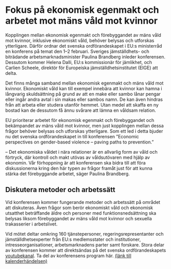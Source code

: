 # Fokus på ekonomisk egenmakt och arbetet mot mäns våld mot kvinnor

Kopplingen mellan ekonomisk egenmakt och förebyggandet av mäns våld mot kvinnor, inklusive ekonomiskt våld, behöver belysas och utforskas ytterligare. Därför ordnar det svenska ordförandeskapet i EU:s ministerråd en konferens på temat den 1–2 februari. Sveriges jämställdhets\- och biträdande arbetsmarknadsminister Paulina Brandberg inleder konferensen. Dessutom kommer Helena Dalli, EU:s kommissionär för jämlikhet, och Carlien Scheele, direktör för Europeiska jämställdhetsinstitutet (EIGE) att delta.


Det finns många samband mellan ekonomisk egenmakt och mäns våld mot kvinnor. Ekonomiskt våld kan till exempel innebära att kvinnor kan hamna i långvarig skuldsättning på grund av att en make eller sambo lånar pengar eller ingår andra avtal i sin makas eller sambos namn. De kan även hindras från att arbeta eller studera utanför hemmet. Utan medel att skaffa en ny bostad kan de dessutom få ännu svårare att lämna en våldsam relation.

EU prioriterar arbetet för ekonomisk egenmakt och förebyggandet och bekämpandet av mäns våld mot kvinnor, men just kopplingen mellan dessa frågor behöver belysas och utforskas ytterligare. Som ett led i detta bjuder nu det svenska ordförandeskapet in till konferensen ”Economic perspectives on gender\-based violence – paving paths to prevention.”

– Det ekonomiska våldet i nära relationer är en allvarlig form av våld och förtryck, där kontroll och makt utövas av våldsutövaren med hjälp av ekonomin. Vår förhoppning är att konferensen ska bidra till att föra diskussionerna kring den här typen av frågor framåt just för att kunna stärka det förebyggande arbetet, säger Paulina Brandberg.

## Diskutera metoder och arbetssätt

Vid konferensen kommer fungerande metoder och arbetssätt på området att diskuteras. Även frågor som berör ekonomiskt våld och ekonomisk utsatthet beträffande äldre och personer med funktionsnedsättning ska belysas liksom förebyggandet av mäns våld mot kvinnor och sexuella trakasserier i arbetslivet.

Vid mötet deltar omkring 160 tjänstepersoner, regeringsrepresentanter och jämställdhetsexperter från EU:s medlemsstater och institutioner, intresseorganisationer, arbetsmarknadens parter samt forskare. Stora delar av konferensen kommer att direktsändas på det svenska ordförandeskapets [youtubekanal](https://www.youtube.com/watch?v=6omh8UTtbY4). Ta del av konferensens program här. [(länk till kalenderhändelsen)](https://swedish-presidency.consilium.europa.eu/en/events/economic-perspectives-on-gender-based-violence-paving-paths-to-prevention/)
